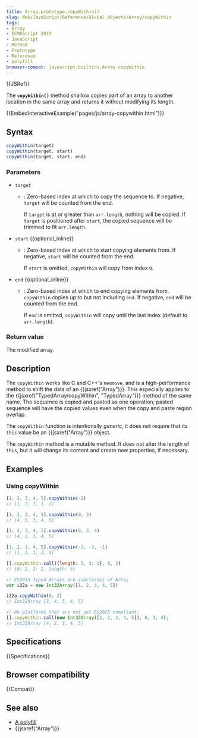 ```yaml
---
title: Array.prototype.copyWithin()
slug: Web/JavaScript/Reference/Global_Objects/Array/copyWithin
tags:
- Array
- ECMAScript 2015
- JavaScript
- Method
- Prototype
- Reference
- polyfill
browser-compat: javascript.builtins.Array.copyWithin
---
```

{{JSRef}}

The **`copyWithin()`** method shallow copies part of an array to another
location in the same array and returns it without modifying its length.

{{EmbedInteractiveExample("pages/js/array-copywithin.html")}}

## Syntax

```js
copyWithin(target)
copyWithin(target, start)
copyWithin(target, start, end)
```

### Parameters

- `target`

  - : Zero-based index at which to copy the sequence to. If negative, `target`
    will be counted from the end.

    If `target` is at or greater than `arr.length`, nothing will be copied. If
    `target` is positioned after `start`, the copied sequence will be trimmed to
    fit `arr.length`.

- `start` {{optional_inline}}

  - : Zero-based index at which to start copying elements from. If negative,
    `start` will be counted from the end.

    If `start` is omitted, `copyWithin` will copy from index `0`.

- `end` {{optional_inline}}

  - : Zero-based index at which to end copying elements from. `copyWithin`
    copies up to but not including `end`. If negative, `end` will be counted
    from the end.

    If `end` is omitted, `copyWithin` will copy until the last index (default to
    `arr.length`).

### Return value

The modified array.

## Description

The `copyWithin` works like C and C++'s `memmove`, and is a high-performance
method to shift the data of an {{jsxref("Array")}}. This especially applies
to the {{jsxref("TypedArray/copyWithin", "TypedArray")}} method
of the same name. The sequence is copied and pasted as one operation; pasted
sequence will have the copied values even when the copy and paste region
overlap.

The `copyWithin` function is intentionally _generic_, it does not require that
its `this` value be an {{jsxref("Array")}} object.

The `copyWithin` method is a mutable method. It does not alter the length of
`this`, but it will change its content and create new properties, if necessary.

## Examples

### Using copyWithin

```js
[1, 2, 3, 4, 5].copyWithin(-2)
// [1, 2, 3, 1, 2]

[1, 2, 3, 4, 5].copyWithin(0, 3)
// [4, 5, 3, 4, 5]

[1, 2, 3, 4, 5].copyWithin(0, 3, 4)
// [4, 2, 3, 4, 5]

[1, 2, 3, 4, 5].copyWithin(-2, -3, -1)
// [1, 2, 3, 3, 4]

[].copyWithin.call({length: 5, 3: 1}, 0, 3)
// {0: 1, 3: 1, length: 5}

// ES2015 Typed Arrays are subclasses of Array
var i32a = new Int32Array([1, 2, 3, 4, 5])

i32a.copyWithin(0, 2)
// Int32Array [3, 4, 5, 4, 5]

// On platforms that are not yet ES2015 compliant:
[].copyWithin.call(new Int32Array([1, 2, 3, 4, 5]), 0, 3, 4);
// Int32Array [4, 2, 3, 4, 5]
```

## Specifications

{{Specifications}}

## Browser compatibility

{{Compat}}

## See also

- [A polyfill](https://github.com/behnammodi/polyfill/blob/master/array.polyfill.js)
- {{jsxref("Array")}}
